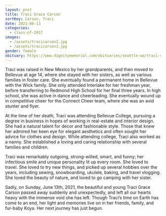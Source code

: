 ```yaml
---
layout: post
title: Traci Grace Carson
sortKey: Carson, Traci
date: 2021-06-13
categories:
  - class-of-2017
images:
  - /assets/tracicarson2.jpg
  - /assets/tracicarson3.jpg
gender: female
obituary: https://www.dignitymemorial.com/obituaries/seattle-wa/traci-carson-10236669
---
```

Traci was raised in New Mexico by her grandparents, and then moved to Bellevue at age 14, where she stayed with her sisters, as well as various families in foster care. She eventually found a permanent home in Bellevue with the Wick family. She only attended Interlake for her freshman year, before transferring to Redmond High School for her final three years. In high school, she was active in dance and cheerleading. She eventually wound up in competitive cheer for the Connect Cheer team, where she was an avid stunter and flyer. 

At the time of her death, Traci was attending Bellevue College, pursuing a degree in business in hopes of working in real-estate and interior design. She had a natural talent for decor and fashionable style. Those that knew her admired her keen eye for elegant aesthetics and often sought her advice for clothes and design. While attending college, Traci also worked as a nanny. She established a loving and caring relationship with several families and children.

Traci was remarkably outgoing, strong-willed, smart, and funny; her infectious smile and unique personality lit up every room. She loved to travel. She loved to try new things, and picked up several hobbies over the years, including sewing, snowboarding, ukulele, baking, and travel vlogging. She loved the beauty of nature, and loved to go camping with her sister.

Sadly, on Sunday, June 13th, 2021, the beautiful and young Traci Grace Carson passed away suddenly and unexpectedly, and left all our hearts heavy with the immense void she has left. Though Traci’s time on Earth has come to an end, her light and memories live on in her friends, family, and fur-baby Koya. Her next journey has just begun.
